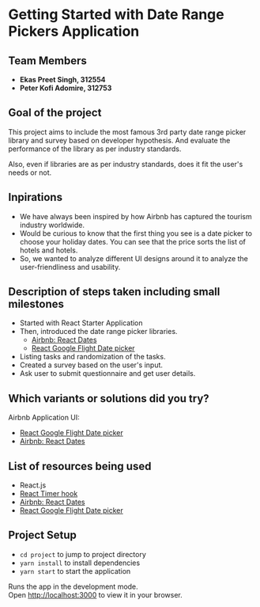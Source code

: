# Getting Started with Date Range Pickers Application

## Team Members
 - **Ekas Preet Singh, 312554**
 - **Peter Kofi Adomire, 312753**

## Goal of the project
This project aims to include the most famous 3rd party date range picker library and survey based on developer hypothesis. And evaluate the performance of the library as per industry standards.

Also, even if libraries are as per industry standards, does it fit the user's needs or not.

## Inpirations
 - We have always been inspired by how Airbnb has captured the tourism industry worldwide.
 - Would be curious to know that the first thing you see is a date picker to choose your holiday dates.
 You can see that the price sorts the list of hotels and hotels.
 - So, we wanted to analyze different UI designs around it to analyze the user-friendliness and usability.
## Description of steps taken including small milestones

 - Started with React Starter Application
 - Then, introduced the date range picker libraries.
   - [Airbnb: React Dates](https://github.com/react-dates/react-dates)
   - [React Google Flight Date picker](https://github.com/JSLancerTeam/react-google-flight-datepicker)
- Listing tasks and randomization of the tasks.
- Created a survey based on the user's input.
- Ask user to submit questionnaire and get user details.

## Which variants or solutions did you try?
Airbnb Application UI:

 - [React Google Flight Date picker](https://github.com/JSLancerTeam/react-google-flight-datepicker)
 - [Airbnb: React Dates](https://github.com/react-dates/react-dates)

## List of resources being used
- React.js
- [React Timer hook](https://www.npmjs.com/package/react-timer-hook)
- [Airbnb: React Dates](https://github.com/react-dates/react-dates)
- [React Google Flight Date picker](https://github.com/JSLancerTeam/react-google-flight-datepicker)
## Project Setup

- `cd project` to jump to project directory
- `yarn install` to install dependencies
- `yarn start` to start the application

Runs the app in the development mode.\
Open [http://localhost:3000](http://localhost:3000) to view it in your browser.
